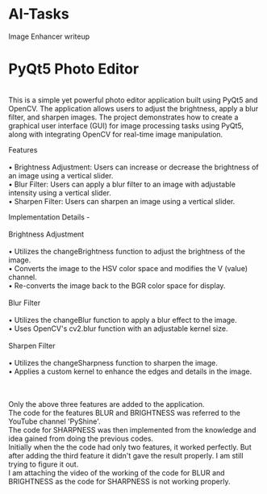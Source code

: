 # AI-Tasks
Image Enhancer writeup

# PyQt5 Photo Editor<br>
<br>
This is a simple yet powerful photo editor application built using PyQt5 and OpenCV. The application allows users to adjust the brightness, apply a blur filter, and sharpen images. The project demonstrates how to create a graphical user interface (GUI) for image processing tasks using PyQt5, along with integrating OpenCV for real-time image manipulation.

Features<br>
<br>
•	Brightness Adjustment: Users can increase or decrease the brightness of an image using a vertical slider.<br>
•	Blur Filter: Users can apply a blur filter to an image with adjustable intensity using a vertical slider.<br>
•	Sharpen Filter: Users can sharpen an image using a vertical slider.<br>

Implementation Details -<br>
<br>
Brightness Adjustment<br>
<br>
•	Utilizes the changeBrightness function to adjust the brightness of the image.<br>
•	Converts the image to the HSV color space and modifies the V (value) channel.<br>
•	Re-converts the image back to the BGR color space for display.<br>
<br>
Blur Filter<br>
<br>
•	Utilizes the changeBlur function to apply a blur effect to the image.<br>
•	Uses OpenCV's cv2.blur function with an adjustable kernel size.<br>
<br>
Sharpen Filter<br>
<br>
•	Utilizes the changeSharpness function to sharpen the image.<br>
•	Applies a custom kernel to enhance the edges and details in the image.<br>

<br>
<br>
Only the above three features are added to the application.<br>
The code for the features BLUR and BRIGHTNESS was referred to the YouTube channel 'PyShine'.<br>
The code for SHARPNESS was then implemented from the knowledge and idea gained from doing the previous codes.<br>
Initially when the the code had only two features, it worked perfectly. But after adding the third feature it didn't gave the result properly. I am still trying to figure it out.<br>
I am attaching the video of the working of the code for BLUR and BRIGHTNESS as the code for SHARPNESS is not working properly.<br>

